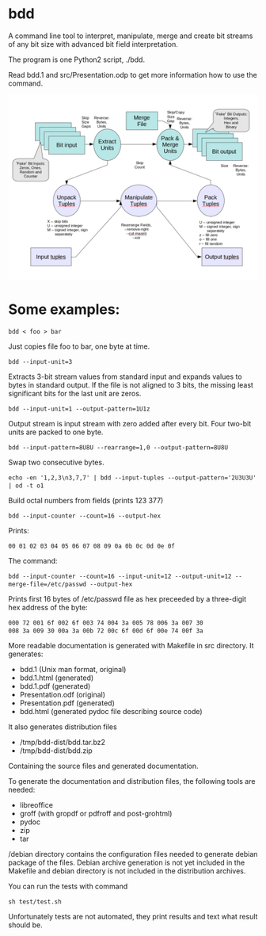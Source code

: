 bdd
===

A command line tool to interpret, manipulate, merge and create bit
streams of any bit size with advanced bit field interpretation.

The program is one Python2 script, ./bdd.

Read bdd.1 and src/Presentation.odp to get more information how to use
the command.

![Diagram of available functionality](diagram.png)

# Some examples:

    bdd < foo > bar

Just copies file foo to bar, one byte at time.

    bdd --input-unit=3

Extracts 3-bit stream values from standard input and expands values
to bytes in standard output. If the file is not aligned to 3 bits,
the missing least significant bits for the last unit are zeros.

    bdd --input-unit=1 --output-pattern=1U1z

Output stream is input stream with zero added after every bit.
Four two-bit units are packed to one byte.

    bdd --input-pattern=8U8U --rearrange=1,0 --output-pattern=8U8U

Swap two consecutive bytes.

    echo -en '1,2,3\n3,7,7' | bdd --input-tuples --output-pattern='2U3U3U' | od -t o1

Build octal numbers from fields (prints 123 377)

    bdd --input-counter --count=16 --output-hex

Prints:

    00 01 02 03 04 05 06 07 08 09 0a 0b 0c 0d 0e 0f

The command:

    bdd --input-counter --count=16 --input-unit=12 --output-unit=12 --merge-file=/etc/passwd --output-hex

Prints first 16 bytes of /etc/passwd file as hex preceeded by a three-digit hex address of the byte:

    000 72 001 6f 002 6f 003 74 004 3a 005 78 006 3a 007 30
    008 3a 009 30 00a 3a 00b 72 00c 6f 00d 6f 00e 74 00f 3a

More readable documentation is generated with Makefile in src
directory. It generates:

- bdd.1 (Unix man format, original)
- bdd.1.html (generated)
- bdd.1.pdf (generated)
- Presentation.odf (original)
- Presentation.pdf (generated)
- bdd.html (generated pydoc file describing source code)

It also generates distribution files

- /tmp/bdd-dist/bdd.tar.bz2
- /tmp/bdd-dist/bdd.zip

Containing the source files and generated documentation.

To generate the documentation and distribution files, the following
tools are needed:

- libreoffice
- groff (with gropdf or pdfroff and post-grohtml)
- pydoc
- zip
- tar

/debian directory contains the configuration files needed to generate
debian package of the files. Debian archive generation is not yet
included in the Makefile and debian directory is not included in the
distribution archives.

You can run the tests with command

    sh test/test.sh
    
Unfortunately tests are not automated, they print results and text what 
result should be.
